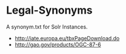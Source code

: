 # Legal-Synonyms

A synonym.txt for Solr Instances.

* http://iate.europa.eu/tbxPageDownload.do
* http://gao.gov/products/OGC-87-6